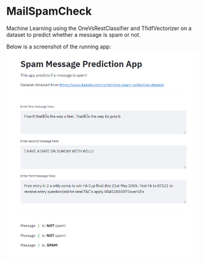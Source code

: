 # MailSpamCheck
Machine Learning using the OneVsRestClassifier and TfidfVectorizer on a dataset to predict whether a message is spam or not.

Below is a screenshot of the running app:
![Image of App](https://github.com/jasoncala/MailSpamCheck/blob/main/data/screenshot.png)
